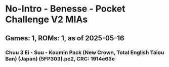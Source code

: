 # No-Intro - Benesse - Pocket Challenge V2 MIAs
## Games: 1, ROMs: 1, as of 2025-05-16

### Chuu 3 Ei - Suu - Koumin Pack (New Crown, Total English Taiou Ban) (Japan) (5FP303).pc2, CRC: 1914e63e
